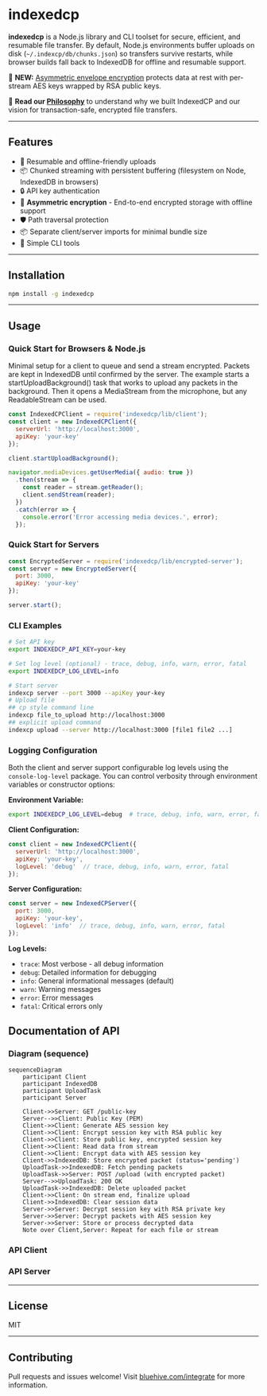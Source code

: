 
# indexedcp

**indexedcp** is a Node.js library and CLI toolset for secure, efficient, and resumable file transfer. By default, Node.js environments buffer uploads on disk (`~/.indexcp/db/chunks.json`) so transfers survive restarts, while browser builds fall back to IndexedDB for offline and resumable support.

🔐 **NEW:** [Asymmetric envelope encryption](#-encryption) protects data at rest with per-stream AES keys wrapped by RSA public keys.

📖 **Read our [Philosophy](docs/PHILOSOPHY.md)** to understand why we built IndexedCP and our vision for transaction-safe, encrypted file transfers.

---

## Features

- 🔄 Resumable and offline-friendly uploads
- 📦 Chunked streaming with persistent buffering (filesystem on Node, IndexedDB in browsers)
- 🔒 API key authentication
- 🔐 **Asymmetric encryption** - End-to-end encrypted storage with offline support
- 🛡️ Path traversal protection
- 📦 Separate client/server imports for minimal bundle size
- 🔧 Simple CLI tools

---

## Installation

```bash
npm install -g indexedcp
```

---

## Usage

### Quick Start for Browsers & Node.js
Minimal setup for a client to queue and send a stream encrypted.  Packets are kept in IndexedDB until confirmed by the server. The example starts a startUploadBackground() task that works to upload any packets in the background. Then it opens a MediaStream from the microphone, but any ReadableStream can be used.

```javascript
const IndexedCPClient = require('indexedcp/lib/client');
const client = new IndexedCPClient({
  serverUrl: 'http://localhost:3000',
  apiKey: 'your-key'
});

client.startUploadBackground();

navigator.mediaDevices.getUserMedia({ audio: true })
  .then(stream => {
    const reader = stream.getReader();
    client.sendStream(reader);
  })
  .catch(error => {
    console.error('Error accessing media devices.', error);
  });
```

### Quick Start for Servers

```javascript
const EncryptedServer = require('indexedcp/lib/encrypted-server');
const server = new EncryptedServer({
  port: 3000,
  apiKey: 'your-key'
});

server.start();
``` 

### CLI Examples

```bash
# Set API key
export INDEXEDCP_API_KEY=your-key

# Set log level (optional) - trace, debug, info, warn, error, fatal
export INDEXEDCP_LOG_LEVEL=info

# Start server
indexcp server --port 3000 --apiKey your-key
# Upload file
## cp style command line
indexcp file_to_upload http://localhost:3000
## explicit upload command
indexcp upload --server http://localhost:3000 [file1 file2 ...]
```

### Logging Configuration

Both the client and server support configurable log levels using the `console-log-level` package. You can control verbosity through environment variables or constructor options:

**Environment Variable:**
```bash
export INDEXEDCP_LOG_LEVEL=debug  # trace, debug, info, warn, error, fatal
```

**Client Configuration:**
```javascript
const client = new IndexedCPClient({
  serverUrl: 'http://localhost:3000',
  apiKey: 'your-key',
  logLevel: 'debug'  // trace, debug, info, warn, error, fatal
});
```

**Server Configuration:**
```javascript
const server = new IndexedCPServer({
  port: 3000,
  apiKey: 'your-key',
  logLevel: 'info'  // trace, debug, info, warn, error, fatal
});
```

**Log Levels:**
- `trace`: Most verbose - all debug information
- `debug`: Detailed information for debugging
- `info`: General informational messages (default)
- `warn`: Warning messages
- `error`: Error messages
- `fatal`: Critical errors only

## Documentation of API

### Diagram (sequence)
```mermaid
sequenceDiagram
    participant Client
    participant IndexedDB
    participant UploadTask
    participant Server

    Client->>Server: GET /public-key
    Server-->>Client: Public Key (PEM)
    Client->>Client: Generate AES session key
    Client->>Client: Encrypt session key with RSA public key
    Client->>Client: Store public key, encrypted session key
    Client->>Client: Read data from stream
    Client->>Client: Encrypt data with AES session key
    Client->>IndexedDB: Store encrypted packet (status='pending')
    UploadTask->>IndexedDB: Fetch pending packets
    UploadTask->>Server: POST /upload (with encrypted packet)
    Server-->>UploadTask: 200 OK
    UploadTask->>IndexedDB: Delete uploaded packet
    Client->>Client: On stream end, finalize upload
    Client->>IndexedDB: Clear session data
    Server->>Server: Decrypt session key with RSA private key
    Server->>Server: Decrypt packets with AES session key
    Server->>Server: Store or process decrypted data
    Note over Client,Server: Repeat for each file or stream
```

### API Client


### API Server

---

## License

MIT

---

## Contributing

Pull requests and issues welcome! Visit [bluehive.com/integrate](https://bluehive.com/integrate?utm_source=bluehive&utm_medium=chat&utm_campaign=bluehive-ai) for more information.
